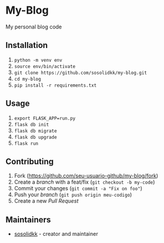 # My-Blog
My personal blog code

## Installation

1. `python -m venv env`
2. `source env/bin/activate`
3. `git clone https://github.com/sosolidkk/my-blog.git`
4. `cd my-blog`
5. `pip install -r requirements.txt`

## Usage

1. `export FLASK_APP=run.py`
2. `flask db init`
3. `flask db migrate`
4. `flask db upgrade`
5. `flask run`

## Contributing

1. Fork (<https://github.com/seu-usuario-github/my-blog/fork>)
2. Create a _branch_ with a feat/fix (`git checkout -b my-code`)
3. Commit your changes (`git commit -a "Fix on foo"`)
4. Push your _branch_ (`git push origin meu-codigo`)
5. Create a new _Pull Request_

## Maintainers

- [sosolidkk](https://github.com/sosolidkk) - creator and maintainer